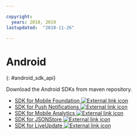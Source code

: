 ```yaml
---

copyright:
  years: 2018, 2019
lastupdated:  "2018-11-26"

---
```


#	Android
{: #android_sdk_api}

Download the Android SDKs from maven repository.

* [SDK for Mobile Foundation ![External link icon](../../icons/launch-glyph.svg "External link icon")](https://search.maven.org/search?q=a:ibmmobilefirstplatformfoundation)
* [SDK for Push Notifications ![External link icon](../../icons/launch-glyph.svg "External link icon")](https://search.maven.org/search?q=a:ibmmobilefirstplatformfoundationpush)
* [SDK for Mobile Analytics ![External link icon](../../icons/launch-glyph.svg "External link icon")](https://search.maven.org/search?q=a:ibmmobilefirstplatformfoundationanalytics)
* [SDK for JSONStore ![External link icon](../../icons/launch-glyph.svg "External link icon")](https://search.maven.org/search?q=a:ibmmobilefirstplatformfoundationjsonstore)
* [SDK for LiveUpdate ![External link icon](../../icons/launch-glyph.svg "External link icon")](https://search.maven.org/search?q=a:ibmmobilefirstplatformfoundationliveupdate)

